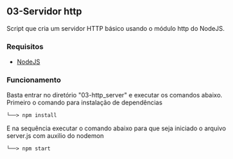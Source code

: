 ## 03-Servidor http

Script que cria um servidor HTTP básico usando o módulo http do NodeJS.

### Requisitos

- [NodeJS](https://nodejs.org/en)

### Funcionamento

Basta entrar no diretório "03-http_server" e executar os comandos abaixo. Primeiro o comando para instalação de dependências

```
└──> npm install
```
E na sequência executar o comando abaixo para que seja iniciado o arquivo server.js com auxilio do nodemon

```
└──> npm start
```
